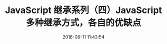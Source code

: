 ---
title: JavaScript 继承系列（四）JavaScript多种继承方式，各自的优缺点
date: 2018-06-11 11:43:54
tags: [JavaScript]
categories: [JavaScript]
description: JavaScript 继承系列（四）JavaScript多种继承方式，各自的优缺点
---